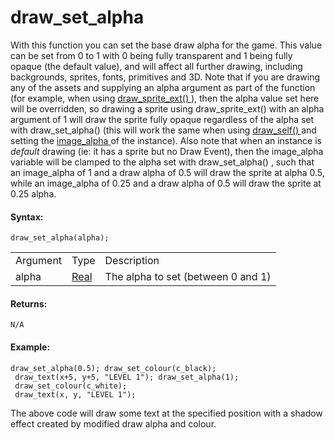 # draw_set_alpha

With this function you can set the base draw alpha for the game. This
value can be set from 0 to 1 with 0 being fully transparent and 1 being
fully opaque (the default value), and will affect all further drawing,
including backgrounds, sprites, fonts, primitives and 3D. Note that if
you are drawing any of the assets and supplying an alpha argument as
part of the function (for example, when using [ draw_sprite_ext()
](../Sprites_And_Tiles/draw_sprite_ext) ), then the alpha value set
here will be overridden, so drawing a sprite using draw_sprite_ext()
with an alpha argument of 1 will draw the sprite fully opaque regardless
of the alpha set with draw_set_alpha() (this will work the same when
using [ draw_self() ](../Sprites_And_Tiles/draw_self) and setting
the [ image_alpha
](../../Asset_Management/Sprites/Sprite_Instance_Variables/image_alpha)
of the instance). Also note that when an instance is *default* drawing
(ie: it has a sprite but no Draw Event), then the image_alpha variable
will be clamped to the alpha set with draw_set_alpha() , such that an
image_alpha of 1 and a draw alpha of 0.5 will draw the sprite at alpha
0.5, while an image_alpha of 0.25 and a draw alpha of 0.5 will draw the
sprite at 0.25 alpha.

#### Syntax:

``` gml
draw_set_alpha(alpha);
```

|          |                                                                         |                                    |
|----------|-------------------------------------------------------------------------|------------------------------------|
| Argument | Type                                                                    | Description                        |
| alpha    |  [Real](../../../../../GameMaker_Language/GML_Overview/Data_Types)  | The alpha to set (between 0 and 1) |

#### Returns:

``` gml
N/A
```

#### Example:

``` gml
draw_set_alpha(0.5); draw_set_colour(c_black);
 draw_text(x+5, y+5, "LEVEL 1"); draw_set_alpha(1);
 draw_set_colour(c_white);
 draw_text(x, y, "LEVEL 1");
```

The above code will draw some text at the specified position with a
shadow effect created by modified draw alpha and colour.
